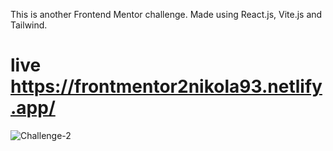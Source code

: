 This is another Frontend Mentor challenge. Made using React.js, Vite.js and Tailwind. 
# live https://frontmentor2nikola93.netlify.app/

![Challenge-2](https://user-images.githubusercontent.com/95870159/204062853-588d8c91-4e19-4901-940c-597ea19e352b.png)
